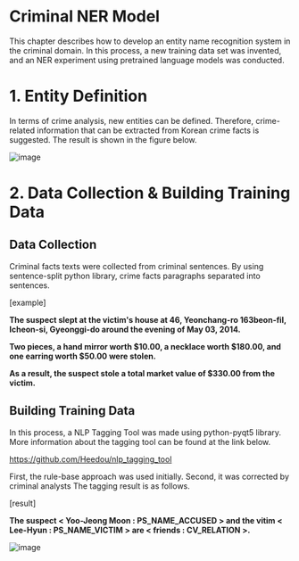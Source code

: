 # Criminal NER Model
This chapter describes how to develop an entity name recognition system in the criminal domain.
In this process, a new training data set was invented, and an NER experiment using pretrained language models was conducted.

# 1. Entity Definition
In terms of crime analysis, new entities can be defined.
Therefore, crime-related information that can be extracted from Korean crime facts is suggested. The result is shown in the figure below.

![image](https://user-images.githubusercontent.com/49702343/183605409-41553f9f-ec12-45ca-9b3e-dbe3f50c272f.png)

# 2. Data Collection & Building Training Data

## Data Collection
Criminal facts texts were collected from criminal sentences. By using sentence-split python library, crime facts paragraphs separated into sentences.

  [example]

  **The suspect slept at the victim's house at 46, Yeonchang-ro 163beon-fil, Icheon-si, Gyeonggi-do around the evening of May 03, 2014.**
  
  **Two pieces, a hand mirror worth $10.00, a necklace worth $180.00, and one earring worth $50.00 were stolen.**
  
  **As a result, the suspect stole a total market value of $330.00 from the victim.**
 

## Building Training Data
In this process, a NLP Tagging Tool was made using python-pyqt5 library.
More information about the tagging tool can be found at the link below.

https://github.com/Heedou/nlp_tagging_tool

First, the rule-base approach was used initially.
Second, it was corrected by criminal analysts 
The tagging result is as follows.

  [result]

  **The suspect < Yoo-Jeong Moon : PS_NAME_ACCUSED > and the vitim < Lee-Hyun : PS_NAME_VICTIM > are < friends : CV_RELATION >.**
  

![image](https://user-images.githubusercontent.com/49702343/183605603-2f2d0121-0837-4ec9-a4af-ff5bd9dc466d.png)
